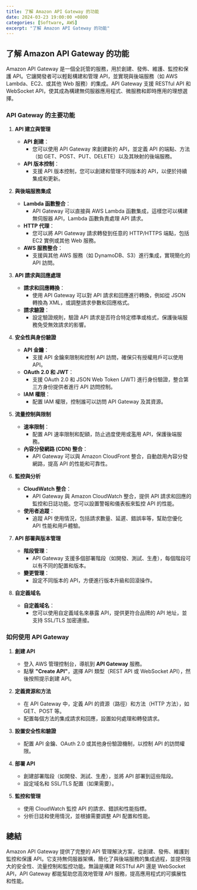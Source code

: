 ```yaml
---
title: 了解 Amazon API Gateway 的功能
date: 2024-03-23 19:00:00 +0800
categories: [Software, AWS]
excerpt: "了解 Amazon API Gateway 的功能"
---
```


## 了解 Amazon API Gateway 的功能

Amazon API Gateway 是一個全託管的服務，用於創建、發佈、維護、監控和保護 API。它讓開發者可以輕鬆構建和管理 API，並實現與後端服務（如 AWS Lambda、EC2、或其他 Web 服務）的集成。API Gateway 支援 RESTful API 和 WebSocket API，使其成為構建無伺服器應用程式、微服務和即時應用的理想選擇。

### **API Gateway 的主要功能**

1. **API 建立與管理**
   - **API 創建**：
     - 您可以使用 API Gateway 來創建新的 API，並定義 API 的端點、方法（如 GET、POST、PUT、DELETE）以及其映射的後端服務。
   - **API 版本控制**：
     - 支援 API 版本控制，您可以創建和管理不同版本的 API，以便於持續集成和更新。

2. **與後端服務集成**
   - **Lambda 函數整合**：
     - API Gateway 可以直接與 AWS Lambda 函數集成，這樣您可以構建無伺服器 API，Lambda 函數負責處理 API 請求。
   - **HTTP 代理**：
     - 您可以將 API Gateway 請求轉發到任意的 HTTP/HTTPS 端點，包括 EC2 實例或其他 Web 服務。
   - **AWS 服務整合**：
     - 支援與其他 AWS 服務（如 DynamoDB、S3）進行集成，實現簡化的 API 訪問。

3. **API 請求與回應處理**
   - **請求和回應轉換**：
     - 使用 API Gateway 可以對 API 請求和回應進行轉換，例如從 JSON 轉換為 XML，或調整請求參數和回應格式。
   - **請求驗證**：
     - 設定驗證規則，驗證 API 請求是否符合特定標準或格式，保護後端服務免受無效請求的影響。

4. **安全性與身份驗證**
   - **API 金鑰**：
     - 支援 API 金鑰來限制和控制 API 訪問，確保只有授權用戶可以使用 API。
   - **OAuth 2.0 和 JWT**：
     - 支援 OAuth 2.0 和 JSON Web Token (JWT) 進行身份驗證，整合第三方身份提供者進行 API 訪問控制。
   - **IAM 權限**：
     - 配置 IAM 權限，控制誰可以訪問 API Gateway 及其資源。

5. **流量控制與限制**
   - **速率限制**：
     - 配置 API 速率限制和配額，防止過度使用或濫用 API，保護後端服務。
   - **內容分發網路 (CDN) 整合**：
     - API Gateway 可以與 Amazon CloudFront 整合，自動啟用內容分發網路，提高 API 的性能和可靠性。

6. **監控與分析**
   - **CloudWatch 整合**：
     - API Gateway 與 Amazon CloudWatch 整合，提供 API 請求和回應的監控和日誌功能。您可以設置警報和儀表板來監控 API 的性能。
   - **使用者追蹤**：
     - 追蹤 API 使用情況，包括請求數量、延遲、錯誤率等，幫助您優化 API 性能和用戶體驗。

7. **API 部署與版本管理**
   - **階段管理**：
     - API Gateway 支援多個部署階段（如開發、測試、生產），每個階段可以有不同的配置和版本。
   - **變更管理**：
     - 設定不同版本的 API，方便進行版本升級和回滾操作。

8. **自定義域名**
   - **自定義域名**：
     - 您可以使用自定義域名來暴露 API，提供更符合品牌的 API 地址，並支持 SSL/TLS 加密連接。

### **如何使用 API Gateway**

1. **創建 API**
   - 登入 AWS 管理控制台，導航到 **API Gateway** 服務。
   - 點擊 **"Create API"**，選擇 API 類型（REST API 或 WebSocket API），然後按照提示創建 API。

2. **定義資源和方法**
   - 在 API Gateway 中，定義 API 的資源（路徑）和方法（HTTP 方法），如 GET、POST 等。
   - 配置每個方法的集成請求和回應，設置如何處理和轉發請求。

3. **設置安全性和驗證**
   - 配置 API 金鑰、OAuth 2.0 或其他身份驗證機制，以控制 API 的訪問權限。

4. **部署 API**
   - 創建部署階段（如開發、測試、生產），並將 API 部署到這些階段。
   - 設定域名和 SSL/TLS 配置（如果需要）。

5. **監控和管理**
   - 使用 CloudWatch 監控 API 的請求、錯誤和性能指標。
   - 分析日誌和使用情況，並根據需要調整 API 配置和性能。

## **總結**

Amazon API Gateway 提供了完整的 API 管理解決方案，從創建、發佈、維護到監控和保護 API。它支持無伺服器架構，簡化了與後端服務的集成過程，並提供強大的安全性、流量控制和監控功能。無論是構建 RESTful API 還是 WebSocket API，API Gateway 都能幫助您高效地管理 API 服務，提高應用程式的可擴展性和性能。
